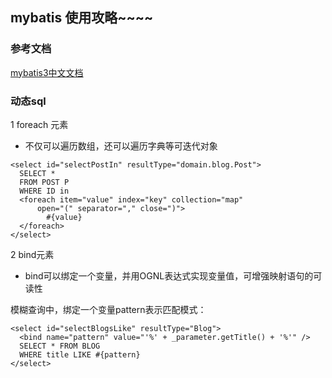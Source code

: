 ## mybatis 使用攻略~~~~

### 参考文档

[mybatis3中文文档](http://www.mybatis.org/mybatis-3/zh/)

### 动态sql

1 foreach 元素

* 不仅可以遍历数组，还可以遍历字典等可迭代对象

```
<select id="selectPostIn" resultType="domain.blog.Post">
  SELECT *
  FROM POST P
  WHERE ID in
  <foreach item="value" index="key" collection="map"
      open="(" separator="," close=")">
        #{value}
  </foreach>
</select>

```

2 bind元素

* bind可以绑定一个变量，并用OGNL表达式实现变量值，可增强映射语句的可读性

模糊查询中，绑定一个变量pattern表示匹配模式：

```
<select id="selectBlogsLike" resultType="Blog">
  <bind name="pattern" value="'%' + _parameter.getTitle() + '%'" />
  SELECT * FROM BLOG
  WHERE title LIKE #{pattern}
</select>

```



